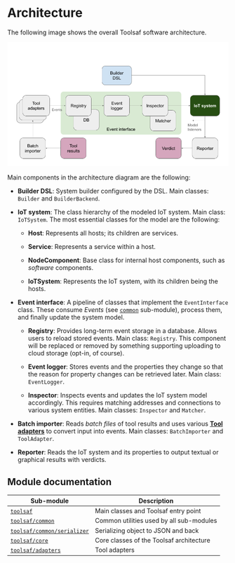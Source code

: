 # Architecture

The following image shows the overall Toolsaf software architecture.

![Architecture Diagram](../img/architecture.png)

Main components in the architecture diagram are the following:

 * **Builder DSL**: System builder configured by the DSL.
   Main classes: `Builder` and `BuilderBackend`.

 * **IoT system**: The class hierarchy of the modeled IoT system.
   Main class: `IoTSystem`.
   The most essential classes for the model are the following:

   * **Host**: Represents all hosts; its children are services.

   * **Service**: Represents a service within a host.

   * **NodeComponent**: Base class for internal host components, such as _software_ components.

   * **IoTSystem**: Represents the IoT system, with its children being the hosts.

 * **Event interface**: A pipeline of classes that implement the
   `EventInterface` class. These consume _Events_ (see [`common`](Common.md) sub-module), process them, and
   finally update the system model.

   * **Registry**: Provides long-term event storage in a database.
     Allows users to reload stored events.
     Main class: `Registry`.
     This component will be replaced or removed by something supporting uploading to cloud storage (opt-in, of course).

   * **Event logger**: Stores events and the properties they change
     so that the reason for property changes can be retrieved later.
     Main class: `EventLogger`.

   * **Inspector**: Inspects events and updates the IoT system model
     accordingly. This requires matching addresses and connections to
     various system entities.
     Main classes: `Inspector` and `Matcher`.

 * **Batch importer**: Reads *batch files* of tool results and uses
   various [**Tool adapters**](Adapters.md) to convert input into events.
   Main classes: `BatchImporter` and `ToolAdapter`.

 * **Reporter**: Reads the IoT system and its properties to output
   textual or graphical results with verdicts.

## Module documentation

| Sub-module                              |  Description |
|-----------------------------------------|--------------|
| [`toolsaf`](Main.md)                    | Main classes and Toolsaf entry point |
| [`toolsaf/common`](Common.md)           | Common utilities used by all sub-modules |
| [`toolsaf/common/serializer`](Serialization.md) | Serializing object to JSON and back |
| [`toolsaf/core`](Core.md)               | Core classes of the Toolsaf architecture |
| [`toolsaf/adapters`](Adapters.md)       | Tool adapters |
